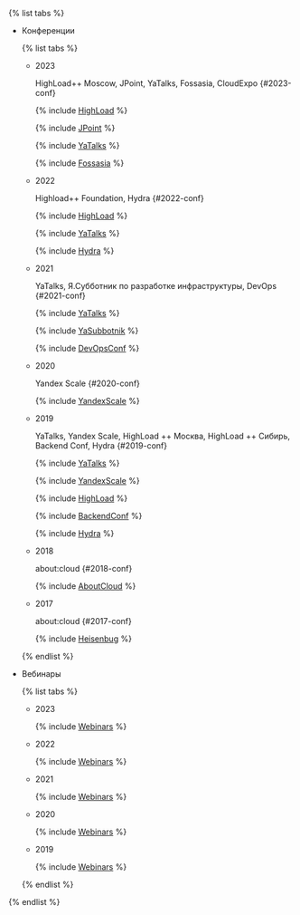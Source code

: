 {% list tabs %}

- Конференции
  
  {% list tabs %}

  - 2023
    
    HighLoad++ Moscow, JPoint, YaTalks, Fossasia, CloudExpo {#2023-conf}

    {% include [HighLoad](./_includes/conferences/2023/HighLoad.md) %}

    {% include [JPoint](./_includes/conferences/2023/JPoint.md) %}

    {% include [YaTalks](./_includes/conferences/2023/YaTalks.md) %}

    {% include [Fossasia](./_includes/conferences/2023/Fossasia.md) %}

  - 2022

    Highload++ Foundation, Hydra {#2022-conf}

    {% include [HighLoad](./_includes/conferences/2022/HighLoad.md) %}

    {% include [YaTalks](./_includes/conferences/2022/YaTalks.md) %}

    {% include [Hydra](./_includes/conferences/2022/Hydra.md) %}

  - 2021

    YaTalks, Я.Субботник по разработке инфраструктуры, DevOps {#2021-conf}

    {% include [YaTalks](./_includes/conferences/2021/YaTalks.md) %}

    {% include [YaSubbotnik](./_includes/conferences/2021/YaSubbotnik.md) %}

    {% include [DevOpsConf](./_includes/conferences/2021/DevOpsConf.md) %}

  - 2020

    Yandex Scale {#2020-conf}

    {% include [YandexScale](./_includes/conferences/2020/YandexScale.md) %}

  - 2019

    YaTalks, Yandex Scale, HighLoad ++ Москва, HighLoad ++ Сибирь, Backend Conf, Hydra {#2019-conf}

    {% include [YaTalks](./_includes/conferences/2019/YaTalks.md) %}

    {% include [YandexScale](./_includes/conferences/2019/YandexScale.md) %}

    {% include [HighLoad](./_includes/conferences/2019/HighLoad.md) %}

    {% include [BackendConf](./_includes/conferences/2019/BackendConf.md) %}

    {% include [Hydra](./_includes/conferences/2019/Hydra.md) %}

  - 2018

    about:cloud {#2018-conf}

    {% include [AboutCloud](./_includes/conferences/2018/about_cloud.md) %}

  - 2017 

    about:cloud {#2017-conf}

    {% include [Heisenbug](./_includes/conferences/2017/Heisenbug.md) %}

  {% endlist %}

- Вебинары

  {% list tabs %}

  - 2023

    {% include [Webinars](./_includes/webinars/2023/webinars.md) %}

  - 2022

    {% include [Webinars](./_includes/webinars/2022/webinars.md) %}

  - 2021
    
    {% include [Webinars](./_includes/webinars/2021/webinars.md) %}

  - 2020

    {% include [Webinars](./_includes/webinars/2020/webinars.md) %}

  - 2019

    {% include [Webinars](./_includes/webinars/2019/webinars.md) %}
  
  {% endlist %}

{% endlist %}